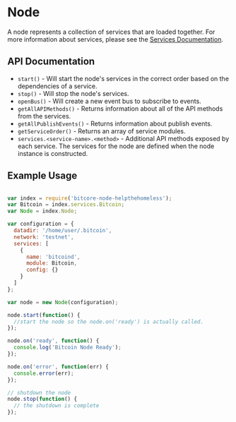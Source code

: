# Node
A node represents a collection of services that are loaded together. For more information about services, please see the [Services Documentation](services.md).

## API Documentation
- `start()` - Will start the node's services in the correct order based on the dependencies of a service.
- `stop()` - Will stop the node's services.
- `openBus()` - Will create a new event bus to subscribe to events.
- `getAllAPIMethods()` - Returns information about all of the API methods from the services.
- `getAllPublishEvents()` - Returns information about publish events.
- `getServiceOrder()` - Returns an array of service modules.
- `services.<service-name>.<method>` - Additional API methods exposed by each service. The services for the node are defined when the node instance is constructed.

## Example Usage

```js

var index = require('bitcore-node-helpthehomeless');
var Bitcoin = index.services.Bitcoin;
var Node = index.Node;

var configuration = {
  datadir: '/home/user/.bitcoin',
  network: 'testnet',
  services: [
    {
      name: 'bitcoind',
      module: Bitcoin,
      config: {}
    }
  ]
};

var node = new Node(configuration);

node.start(function() {
  //start the node so the node.on('ready') is actually called. 
});

node.on('ready', function() {
  console.log('Bitcoin Node Ready');
});

node.on('error', function(err) {
  console.error(err);
});

// shutdown the node
node.stop(function() {
  // the shutdown is complete
});
```
